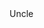 <!DOCTYPE HTML>
<!--
	Industrious by TEMPLATED
	templated.co @templatedco
	Released for free under the Creative Commons Attribution 3.0 license (templated.co/license)
--><html><head>Uncle<meta charset="utf-8"><meta name="robots" content="index, follow, max-image-preview:large, max-snippet:-1, max-video-preview:-1"><meta name="viewport" content="width=device-width, initial-scale=1, user-scalable=no"><meta name="description" content=""><meta name="keywords" content=""><link rel="stylesheet" href="assets/css/main.css"></head><body class="is-preload">
